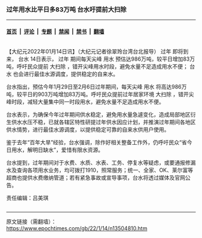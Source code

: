 ### 过年用水比平日多83万吨 台水吁提前大扫除

---

#### [首页](../../../..?n13504810) &nbsp;|&nbsp; [评论](../../../../../epoch-comment?n13504810) &nbsp;|&nbsp; [专题](../../../../../epoch-special?n13504810) &nbsp;|&nbsp; [禁闻](../../../../../epoch-news?n13504810) &nbsp;|&nbsp; [禁书](../../../../../books?n13504810) &nbsp;|&nbsp; [翻墙](https://github.com/gfw-breaker/nogfw/blob/master/README.md?n13504810)


<div class="column" id="artbody" itemprop="articleBody">
 <!-- article content begin -->
 <p>
  【大纪元2022年01月14日讯】（大纪元记者徐翠玲台湾台北报导）
  <ok href="https://www.epochtimes.com/gb/tag/%E8%BF%87%E5%B9%B4.html">
   过年
  </ok>
  即将到来，
  <ok href="https://www.epochtimes.com/gb/tag/%E5%8F%B0%E6%B0%B4.html">
   台水
  </ok>
  14日表示，
  <ok href="https://www.epochtimes.com/gb/tag/%E8%BF%87%E5%B9%B4.html">
   过年
  </ok>
  期间每天尖峰
  <ok href="https://www.epochtimes.com/gb/tag/%E7%94%A8%E6%B0%B4.html">
   用水
  </ok>
  预估达986万吨，较平日增加83万吨，呼吁民众提前
  <ok href="https://www.epochtimes.com/gb/tag/%E5%A4%A7%E6%89%AB%E9%99%A4.html">
   大扫除
  </ok>
  ，错开尖峰用水时段，避免水量不足造成用水不便；
  <ok href="https://www.epochtimes.com/gb/tag/%E5%8F%B0%E6%B0%B4.html">
   台水
  </ok>
  也会进行最佳水源调度，提供稳定的自来水。
 </p>
 <p>
  台水指出，预估今年1月29日至2月6日过年期间，每天尖峰
  <ok href="https://www.epochtimes.com/gb/tag/%E7%94%A8%E6%B0%B4.html">
   用水
  </ok>
  将高达986万吨，较平日的903万吨增加83万吨。呼吁民众提前过年居家环境
  <ok href="https://www.epochtimes.com/gb/tag/%E5%A4%A7%E6%89%AB%E9%99%A4.html">
   大扫除
  </ok>
  ，错开尖峰时段，减轻大量集中同一时段用水，避免水量不足造成用水不便。
 </p>
 <p>
  台水表示，为确保今年过年期间供水稳定，避免用水量急遽变化，造成局部地区衍生供水水压不稳，已就各辖区特性研提过年供水因应计划，并推演过年期间各地区供水情势，进行最佳水源调度，以提供稳定可靠的自来水供用户使用。
 </p>
 <p>
  鉴于去年“百年大旱”经验，台水强调，除作好相关整备工作外，仍呼吁民众“省今日用水，解明日缺水”，爱惜有限水资源。
 </p>
 <p>
  台水提到，过年期间对于水费、水质、水表、工务、停复水等疑虑，或要通报修漏水及查询各项用水业务，均可拨打1910，照常服务；统一、全家、OK、莱尔富等超商也提供水费缴纳管道；若有紧急事故或宣导事项，台水将透过媒体及官网公告。
 </p>
 <p>
  责任编辑：吕美琪
 </p>
 <!-- article content end -->
</div>


---

原文链接（需翻墙）：https://www.epochtimes.com/gb/22/1/14/n13504810.htm